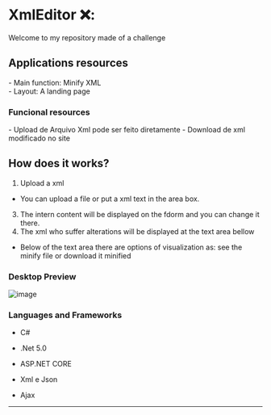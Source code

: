 # XmlEditor ❌:

Welcome to my repository made of a challenge 

<h2>Applications resources</h2>
- Main function: Minify XML<br>
- Layout: A landing page


<h3>Funcional resources</h3>
- Upload de Arquivo Xml pode ser feito diretamente
- Download de xml modificado no site

<h2>How does it works?</h2>


1. Upload a xml
  - You can upload a file or put a xml text in the area box.
3. The intern content will be displayed on the fdorm and you can change it there.
4. The xml who suffer alterations will be displayed at the text area bellow
  - Below of the text area there are options of visualization as: see the minify file or download it minified

### Desktop Preview

![image](https://user-images.githubusercontent.com/55301440/162000593-0d60bd35-2b5d-49ab-9573-54157457870e.png)



### Languages and Frameworks

- C#

- .Net 5.0

- ASP.NET CORE

- Xml e Json

- Ajax

<hr>
